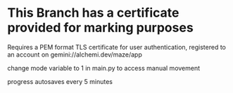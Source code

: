 # This Branch has a certificate provided for marking purposes

Requires a PEM format TLS certificate for user authentication, registered to an account on gemini://alchemi.dev/maze/app

change mode variable to 1 in main.py to access manual movement

progress autosaves every 5 minutes
